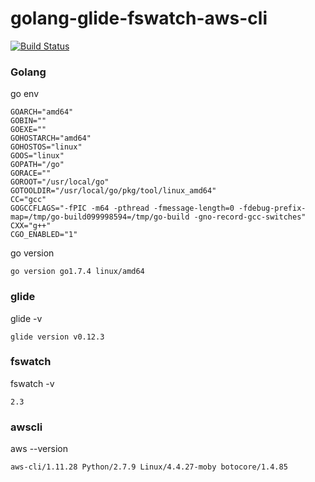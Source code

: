 # golang-glide-fswatch-aws-cli
[![Build Status](https://travis-ci.org/rest4hub/golang-glide.svg?branch=fswatch-awscli)](https://travis-ci.org/rest4hub/golang-glide)
### Golang
go env
```
GOARCH="amd64"
GOBIN=""
GOEXE=""
GOHOSTARCH="amd64"
GOHOSTOS="linux"
GOOS="linux"
GOPATH="/go"
GORACE=""
GOROOT="/usr/local/go"
GOTOOLDIR="/usr/local/go/pkg/tool/linux_amd64"
CC="gcc"
GOGCCFLAGS="-fPIC -m64 -pthread -fmessage-length=0 -fdebug-prefix-map=/tmp/go-build099998594=/tmp/go-build -gno-record-gcc-switches"
CXX="g++"
CGO_ENABLED="1"
```
go version
```
go version go1.7.4 linux/amd64
```
### glide
glide -v
```
glide version v0.12.3

```
### fswatch
fswatch -v
```
2.3

```
### awscli
aws --version
```
aws-cli/1.11.28 Python/2.7.9 Linux/4.4.27-moby botocore/1.4.85
```


